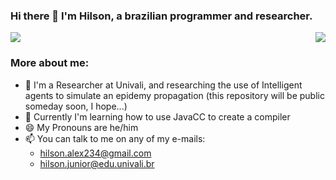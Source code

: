 ### Hi there 👋 I'm Hilson, a brazilian programmer and researcher.

<a  href="https://github.com/anuraghazra/github-readme-stats">
  <img align="top-left" src="https://github-readme-stats.vercel.app/api?username=Hilson-Alex&count_private=true&hide=contribs&show_icons=true&theme=omni" />
</a>
<a href=https://github.com/anuraghazra/github-readme-stats>
 <img align="right" src="https://github-readme-stats.vercel.app/api/top-langs/?username=Hilson-Alex&layout=compact&theme=omni" />
</a>

### More about me:

- 🔭 I'm a Researcher at Univali, and researching the use of Intelligent agents to simulate an epidemy propagation (this repository will be public someday soon, I hope...)
- 🌱 Currently I'm learning how to use JavaCC to create a compiler
- 😄 My Pronouns are he/him
- 📫 You can talk to me on any of my e-mails:
  -  hilson.alex234@gmail.com
  -  hilson.junior@edu.univali.br
<!--
**Hilson-Alex/Hilson-Alex** is a ✨ _special_ ✨ repository because its `README.md` (this file) appears on your GitHub profile.

Here are some ideas to get you started:

- 🔭 I’m currently working on ...
- 🌱 I’m currently learning ...
- 👯 I’m looking to collaborate on ...
- 🤔 I’m looking for help with ...
- 💬 Ask me about ...
- 📫 How to reach me: ...
- 😄 Pronouns: ...
- ⚡ Fun fact: ...
-->
